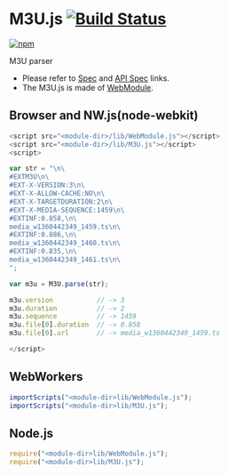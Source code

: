 # M3U.js [![Build Status](https://travis-ci.org/uupaa/M3U.js.svg)](https://travis-ci.org/uupaa/M3U.js)

[![npm](https://nodei.co/npm/uupaa.m3u.js.svg?downloads=true&stars=true)](https://nodei.co/npm/uupaa.m3u.js/)

M3U parser

- Please refer to [Spec](https://github.com/uupaa/M3U.js/wiki/) and [API Spec](https://github.com/uupaa/M3U.js/wiki/M3U) links.
- The M3U.js is made of [WebModule](https://github.com/uupaa/WebModule).

## Browser and NW.js(node-webkit)

```js
<script src="<module-dir>/lib/WebModule.js"></script>
<script src="<module-dir>/lib/M3U.js"></script>
<script>

var str = "\n\
#EXTM3U\n\
#EXT-X-VERSION:3\n\
#EXT-X-ALLOW-CACHE:NO\n\
#EXT-X-TARGETDURATION:2\n\
#EXT-X-MEDIA-SEQUENCE:1459\n\
#EXTINF:0.858,\n\
media_w1360442349_1459.ts\n\
#EXTINF:0.886,\n\
media_w1360442349_1460.ts\n\
#EXTINF:0.835,\n\
media_w1360442349_1461.ts\n\
";

var m3u = M3U.parse(str);

m3u.version           // -> 3
m3u.duration          // -> 2
m3u.sequence          // -> 1459
m3u.file[0].duration  // -> 0.858
m3u.file[0].url       // -> media_w1360442349_1459.ts

</script>
```

## WebWorkers

```js
importScripts("<module-dir>lib/WebModule.js");
importScripts("<module-dir>lib/M3U.js");

```

## Node.js

```js
require("<module-dir>lib/WebModule.js");
require("<module-dir>lib/M3U.js");

```

